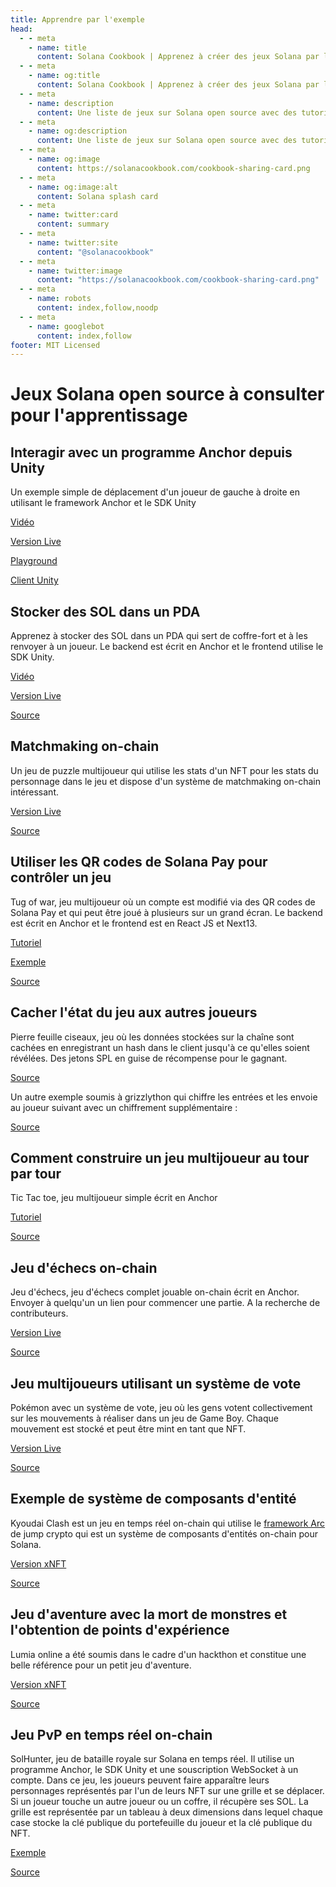 ```yaml
---
title: Apprendre par l'exemple
head:
  - - meta
    - name: title
      content: Solana Cookbook | Apprenez à créer des jeux Solana par l'exemple
  - - meta
    - name: og:title
      content: Solana Cookbook | Apprenez à créer des jeux Solana par l'exemple
  - - meta
    - name: description
      content: Une liste de jeux sur Solana open source avec des tutoriels pour vous aider à démarrer.
  - - meta
    - name: og:description
      content: Une liste de jeux sur Solana open source avec des tutoriels pour vous aider à démarrer.
  - - meta
    - name: og:image
      content: https://solanacookbook.com/cookbook-sharing-card.png
  - - meta
    - name: og:image:alt
      content: Solana splash card
  - - meta
    - name: twitter:card
      content: summary
  - - meta
    - name: twitter:site
      content: "@solanacookbook"
  - - meta
    - name: twitter:image
      content: "https://solanacookbook.com/cookbook-sharing-card.png"
  - - meta
    - name: robots
      content: index,follow,noodp
  - - meta
    - name: googlebot
      content: index,follow
footer: MIT Licensed
---
```


# Jeux Solana open source à consulter pour l'apprentissage

## Interagir avec un programme Anchor depuis Unity

Un exemple simple de déplacement d'un joueur de gauche à droite en utilisant le framework Anchor et le SDK Unity

[Vidéo](https://www.youtube.com/watch?v=_vQ3bSs3svs)

[Version Live](https://solplay.de/TinyAdventure/index.html)

[Playground](https://beta.solpg.io/Tutoriels/tiny-adventure)

[Client Unity](https://github.com/Woody4618/SolPlay_Unity_SDK/tree/main/Assets/SolPlay/Examples/TinyAdventure)


## Stocker des SOL dans un PDA

Apprenez à stocker des SOL dans un PDA qui sert de coffre-fort et à les renvoyer à un joueur. Le backend est écrit en Anchor et le frontend utilise le SDK Unity.

[Vidéo](https://www.youtube.com/watch?v=gILXyWvXu7M)

[Version Live](https://solplay.de/TinyAdventureTwo/index.html)

[Source](https://github.com/Woody4618/SolPlay_Unity_SDK/tree/main/Assets/SolPlay/Examples/TinyAdventureTwo)



## Matchmaking on-chain

Un jeu de puzzle multijoueur qui utilise les stats d'un NFT pour les stats du personnage dans le jeu et dispose d'un système de matchmaking on-chain intéressant.

[Version Live](https://deezquest.vercel.app/)

[Source](https://github.com/val-samonte/deezquest)


## Utiliser les QR codes de Solana Pay pour contrôler un jeu

Tug of war, jeu multijoueur où un compte est modifié via des QR codes de Solana Pay et qui peut être joué à plusieurs sur un grand écran. Le backend est écrit en Anchor et le frontend est en React JS et Next13.


[Tutoriel](https://www.youtube.com/watch?v=_XBvEHwSqJc&ab_channel=SolPlay)

[Exemple](https://tug-of-war.vercel.app/)

[Source](https://github.com/solana-developers/workshops/tree/main/workshops/tug-of-war)



## Cacher l'état du jeu aux autres joueurs

Pierre feuille ciseaux, jeu où les données stockées sur la chaîne sont cachées en enregistrant un hash dans le client jusqu'à ce qu'elles soient révélées. Des jetons SPL en guise de récompense pour le gagnant.

[Source](https://github.com/kevinrodriguez-io/bonk-paper-scissors)

Un autre exemple soumis à grizzlython qui chiffre les entrées et les envoie au joueur suivant avec un chiffrement supplémentaire :

[Source](https://github.com/solanaGames)


## Comment construire un jeu multijoueur au tour par tour

Tic Tac toe, jeu multijoueur simple écrit en Anchor

[Tutoriel](https://book.anchor-lang.com/anchor_in_depth/milestone_project_tic-tac-toe.html)

[Source](https://github.com/coral-xyz/anchor-book/tree/master/programs/tic-tac-toe)


## Jeu d'échecs on-chain

Jeu d'échecs, jeu d'échecs complet jouable on-chain écrit en Anchor. Envoyer à quelqu'un un lien pour commencer une partie. A la recherche de contributeurs.

[Version Live](https://chess.vicyyn.com/)

[Source](https://github.com/vicyyn/sol-chess/)



## Jeu multijoueurs utilisant un système de vote
Pokémon avec un système de vote, jeu où les gens votent collectivement sur les mouvements à réaliser dans un jeu de Game Boy. Chaque mouvement est stocké et peut être mint en tant que NFT.

[Version Live](https://solana.playspokemon.xyz/)

[Source](https://github.com/nelsontky/web3-plays-pokemon)


## Exemple de système de composants d'entité

Kyoudai Clash est un jeu en temps réel on-chain qui utilise le [framework Arc](https://github.com/JumpCrypto/sol-arc) de jump crypto qui est un système de composants d'entités on-chain pour Solana.

[Version xNFT](https://www.xnft.gg/app/D2i3cz9juUPLwbpi8rV2XvAnB5nEe3f8fM5YUpgVprbT)

[Source](https://github.com/spacemandev-git/dominari-arc)



## Jeu d'aventure avec la mort de monstres et l'obtention de points d'expérience

Lumia online a été soumis dans le cadre d'un hackthon et constitue une belle référence pour un petit jeu d'aventure.

[Version xNFT](https://www.xnft.gg/app/D2i3cz9juUPLwbpi8rV2XvAnB5nEe3f8fM5YUpgVprbT)

[Source](https://github.com/spacemandev-git/dominari-arc)


## Jeu PvP en temps réel on-chain

SolHunter, jeu de bataille royale sur Solana en temps réel. Il utilise un programme Anchor, le SDK Unity et une souscription WebSocket à un compte. Dans ce jeu, les joueurs peuvent faire apparaître leurs personnages représentés par l'un de leurs NFT sur une grille et se déplacer. Si un joueur touche un autre joueur ou un coffre, il récupère ses SOL. La grille est représentée par un tableau à deux dimensions dans lequel chaque case stocke la clé publique du portefeuille du joueur et la clé publique du NFT.

[Exemple](https://solplay.de/SolHunter/index.html)

[Source](https://github.com/Woody4618/SolPlay_Unity_SDK/tree/main/Assets/SolPlay/Examples/SolHunter)

